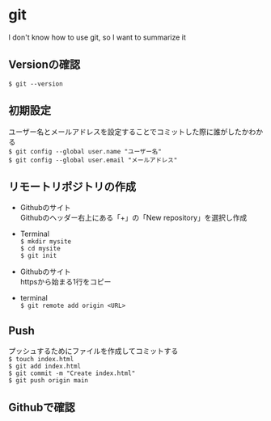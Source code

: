 # git
I don't know how to use git, so I want to summarize it

## Versionの確認  
`$ git --version`  

##  初期設定
ユーザー名とメールアドレスを設定することでコミットした際に誰がしたかわかる    
`$ git config --global user.name "ユーザー名"`  
`$ git config --global user.email "メールアドレス"`  

## リモートリポジトリの作成
- Githubのサイト  
Githubのヘッダー右上にある「+」の「New repository」を選択し作成  

- Terminal  
`$ mkdir mysite`  
`$ cd mysite`  
`$ git init`  

- Githubのサイト  
httpsから始まる1行をコピー  

- terminal  
`$ git remote add origin <URL>`  

## Push  
プッシュするためにファイルを作成してコミットする  
`$ touch index.html`  
`$ git add index.html`  
`$ git commit -m "Create index.html"`  
`$ git push origin main`  

## Githubで確認
